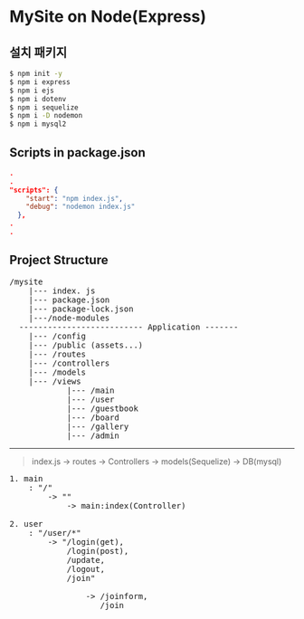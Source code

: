 # MySite on Node(Express)

## 설치 패키지 
```bash
$ npm init -y
$ npm i express   
$ npm i ejs
$ npm i dotenv
$ npm i sequelize   
$ npm i -D nodemon   
$ npm i mysql2   
```

## Scripts in package.json
```JSON
.
.
"scripts": {
    "start": "npm index.js",
    "debug": "nodemon index.js"
  },
.
.
```

## Project Structure
<pre>
/mysite
    |--- index. js
    |--- package.json
    |--- package-lock.json
    |---/node-modules
  -------------------------- Application -------
    |--- /config
    |--- /public (assets...)
    |--- /routes
    |--- /controllers
    |--- /models
    |--- /views
            |--- /main
            |--- /user
            |--- /guestbook
            |--- /board
            |--- /gallery
            |--- /admin
</pre>


---
> index.js -> routes -> Controllers -> models(Sequelize) -> DB(mysql)
<pre>
1. main
    : "/"   
        -> "" 
            -> main:index(Controller)   

2. user 
    : "/user/*" 
        -> "/login(get),
            /login(post),
            /update, 
            /logout, 
            /join"

                -> /joinform, 
                   /join
</pre>